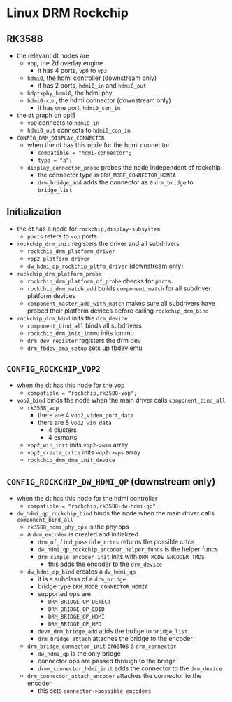 Linux DRM Rockchip
==================

## RK3588

- the relevant dt nodes are
  - `vop`, the 2d overlay engine
    - it has 4 ports, `vp0` to `vp3`
  - `hdmi0`, the hdmi controller (downstream only)
    - it has 2 ports, `hdmi0_in` and `hdmi0_out`
  - `hdptxphy_hdmi0`, the hdmi phy
  - `hdmi0-con`, the hdmi connector (downstream only)
    - it has one port, `hdmi0_con_in`
- the dt graph on opi5
  - `vp0` connects to `hdmi0_in`
  - `hdmi0_out` connects to `hdmi0_con_in`
- `CONFIG_DRM_DISPLAY_CONNECTOR`
  - when the dt has this node for the hdmi connector
    - `compatible = "hdmi-connector";`
    - `type = "a";`
  - `display_connector_probe` probes the node independent of rockchip
    - the connector type is `DRM_MODE_CONNECTOR_HDMIA`
    - `drm_bridge_add` adds the connector as a `drm_bridge` to `bridge_list`

## Initialization

- the dt has a node for `rockchip,display-subsystem`
  - `ports` refers to `vop` ports
- `rockchip_drm_init` registers the driver and all subdrivers
  - `rockchip_drm_platform_driver`
  - `vop2_platform_driver`
  - `dw_hdmi_qp_rockchip_pltfm_driver` (downstream only)
- `rockchip_drm_platform_probe`
  - `rockchip_drm_platform_of_probe` checks for `ports`
  - `rockchip_drm_match_add` builds `component_match` for all subdriver
    platform devices
  - `component_master_add_with_match` makes sure all subdrivers have probed
    their platform devices before calling `rockchip_drm_bind`
- `rockchip_drm_bind` inits the `drm_device`
  - `component_bind_all` binds all subdrivers
  - `rockchip_drm_init_iommu` inits iommu
  - `drm_dev_register` registers the drm dev
  - `drm_fbdev_dma_setup` sets up fbdev emu

## `CONFIG_ROCKCHIP_VOP2`

- when the dt has this node for the vop
  - `compatible = "rockchip,rk3588-vop";`
- `vop2_bind` binds the node when the main driver calls `component_bind_all`
  - `rk3588_vop`
    - there are 4 `vop2_video_port_data`
    - there are 8 `vop2_win_data`
      - 4 clusters
      - 4 esmarts
  - `vop2_win_init` inits `vop2->win` array
  - `vop2_create_crtcs` inits `vop2->vps` array
  - `rockchip_drm_dma_init_device`

## `CONFIG_ROCKCHIP_DW_HDMI_QP` (downstream only)

- when the dt has this node for the hdmi controller
  - `compatible = "rockchip,rk3588-dw-hdmi-qp";`
- `dw_hdmi_qp_rockchip_bind` binds the node when the main driver calls
  `component_bind_all`
  - `rk3588_hdmi_phy_ops` is the phy ops
  - a `drm_encoder` is created and initialized
    - `drm_of_find_possible_crtcs` returns the possible crtcs
    - `dw_hdmi_qp_rockchip_encoder_helper_funcs` is the helper funcs
    - `drm_simple_encoder_init` inits with `DRM_MODE_ENCODER_TMDS`
      - this adds the encoder to the `drm_device`
  - `dw_hdmi_qp_bind` creates a `dw_hdmi_qp`
    - it is a subclass of a `drm_bridge`
    - bridge type `DRM_MODE_CONNECTOR_HDMIA`
    - supported ops are
      - `DRM_BRIDGE_OP_DETECT`
      - `DRM_BRIDGE_OP_EDID`
      - `DRM_BRIDGE_OP_HDMI`
      - `DRM_BRIDGE_OP_HPD`
    - `devm_drm_bridge_add` adds the brdige to `bridge_list`
    - `drm_bridge_attach` attaches the bridge to the encoder
  - `drm_bridge_connector_init` creates a `drm_connector`
    - `dw_hdmi_qp` is the only bridge
    - connector ops are passed through to the bridge
    - `drmm_connector_hdmi_init` adds the connector to the `drm_device`
  - `drm_connector_attach_encoder` attaches the connector to the encoder
    - this sets `connector->possible_encoders`
